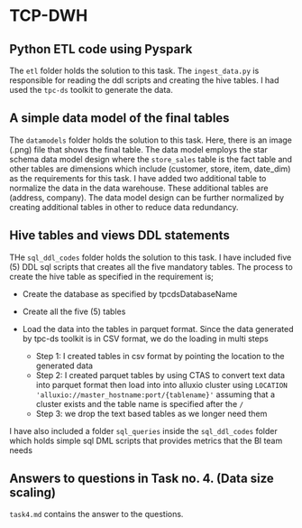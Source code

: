 # TCP-DWH

## Python ETL code using Pyspark

The `etl` folder holds the solution to this task. The `ingest_data.py` is responsible for reading the ddl scripts and creating the hive tables. I had used the `tpc-ds` toolkit to generate the data.

## A simple data model of the final tables

The `datamodels` folder holds the solution to this task. Here, there is an image (.png) file that shows the final table. The data model employs the star schema data model design where the `store_sales` table is the fact table and other tables are dimensions which include (customer, store, item, date_dim) as the requirements for this task. I have added two additional table to normalize the data in the data warehouse. These additional tables are (address, company). The data model design can be further normalized by creating additional tables in other to reduce data redundancy.

## Hive tables and views DDL statements

THe `sql_ddl_codes` folder holds the solution to this task. I have included five (5) DDL sql scripts that creates all the five mandatory tables. The process to create the hive table as specified in the requirement is;

- Create the database as specified by tpcdsDatabaseName
- Create all the five (5) tables
- Load the data into the tables in parquet format. Since the data generated by tpc-ds toolkit is in CSV format, we do the loading in multi steps

  - Step 1: I created tables in csv format by pointing the location to the generated data
  - Step 2: I created parquet tables by using CTAS to convert text data into parquet format then load into into alluxio cluster using `LOCATION 'alluxio://master_hostname:port/{tablename}'` assuming that a cluster exists and the table name is specified after the `/`
  - Step 3: we drop the text based tables as we longer need them

I have also included a folder `sql_queries` inside the `sql_ddl_codes` folder which holds simple sql DML scripts that provides metrics that the BI team needs

## Answers to questions in Task no. 4. (Data size scaling)

`task4.md` contains the answer to the questions.


